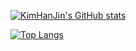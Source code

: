 [![KimHanJin's GitHub stats](https://github-readme-stats.vercel.app/api?username=Engineer-kim&show_icons=true&theme=default)](https://github.com/anuraghazra/github-readme-stats)



[![Top Langs](https://github-readme-stats.vercel.app/api/top-langs/?username=Engineer-kim&layout=compact)](https://github.com/anuraghazra/github-readme-stats)

